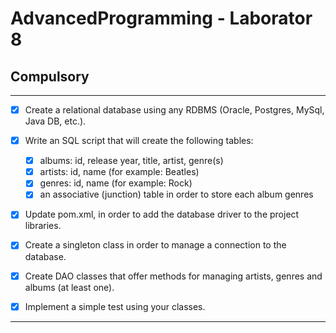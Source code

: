 # AdvancedProgramming - Laborator 8

## Compulsory

----
- [x] Create a relational database using any RDBMS (Oracle, Postgres, MySql, Java DB, etc.).

- [x] Write an SQL script that will create the following tables:

	- [x] albums: id, release year, title, artist, genre(s)
	- [x] artists: id, name (for example: Beatles)
	- [x] genres: id, name (for example: Rock)
	- [x] an associative (junction) table in order to store each album genres

- [x] Update pom.xml, in order to add the database driver to the project libraries.
- [x] Create a singleton class in order to manage a connection to the database.
- [x] Create DAO classes that offer methods for managing artists, genres and albums (at least one).
- [x] Implement a simple test using your classes.

-----------
